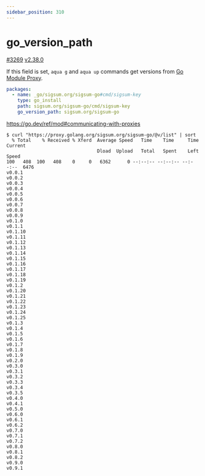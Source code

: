 ```yaml
---
sidebar_position: 310
---
```


# go_version_path

[#3269](https://github.com/aquaproj/aqua/pull/3269) [v2.38.0](https://github.com/aquaproj/aqua/releases/tag/v2.38.0)

If this field is set, `aqua g` and `aqua up` commands get versions from [Go Module Proxy](https://proxy.golang.org/).

```yaml
packages:
  - name: _go/sigsum.org/sigsum-go#cmd/sigsum-key
    type: go_install
    path: sigsum.org/sigsum-go/cmd/sigsum-key
    go_version_path: sigsum.org/sigsum-go
```

https://go.dev/ref/mod#communicating-with-proxies

```console
$ curl "https://proxy.golang.org/sigsum.org/sigsum-go/@v/list" | sort
  % Total    % Received % Xferd  Average Speed   Time    Time     Time  Current
                                 Dload  Upload   Total   Spent    Left  Speed
100   408  100   408    0     0   6362      0 --:--:-- --:--:-- --:--:--  6476
v0.0.1
v0.0.2
v0.0.3
v0.0.4
v0.0.5
v0.0.6
v0.0.7
v0.0.8
v0.0.9
v0.1.0
v0.1.1
v0.1.10
v0.1.11
v0.1.12
v0.1.13
v0.1.14
v0.1.15
v0.1.16
v0.1.17
v0.1.18
v0.1.19
v0.1.2
v0.1.20
v0.1.21
v0.1.22
v0.1.23
v0.1.24
v0.1.25
v0.1.3
v0.1.4
v0.1.5
v0.1.6
v0.1.7
v0.1.8
v0.1.9
v0.2.0
v0.3.0
v0.3.1
v0.3.2
v0.3.3
v0.3.4
v0.3.5
v0.4.0
v0.4.1
v0.5.0
v0.6.0
v0.6.1
v0.6.2
v0.7.0
v0.7.1
v0.7.2
v0.8.0
v0.8.1
v0.8.2
v0.9.0
v0.9.1
```
